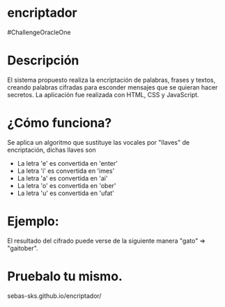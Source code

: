 # encriptador
#ChallengeOracleOne

# Descripción
El sistema propuesto realiza la encriptación de palabras, frases y textos, creando palabras cifradas para esconder mensajes que se quieran hacer secretos.
La aplicación fue realizada con HTML, CSS y JavaScript.

# ¿Cómo funciona?
Se aplica un algoritmo que sustituye las vocales por "llaves" de encriptación, dichas llaves son

- La letra 'e' es convertida en 'enter'
- La letra 'i' es convertida en 'imes'
- La letra 'a' es convertida en 'ai'
- La letra 'o' es convertida en 'ober'
- La letra 'u' es convertida en 'ufat'

# Ejemplo:
El resultado del cifrado puede verse de la siguiente manera "gato" => "gaitober".

# Pruebalo tu mismo.
sebas-sks.github.io/encriptador/
